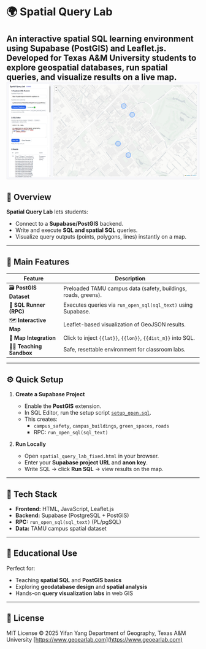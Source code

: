 # 🌍 Spatial Query Lab

An interactive **spatial SQL learning environment** using **Supabase (PostGIS)** and **Leaflet.js**.  
Developed for Texas A&M University students to explore geospatial databases, run spatial queries, and visualize results on a live map.
![Example Spatial Query Lab](https://github.com/rayford295/SpatialQueryLab/blob/main/Example_Spatial%20Quert%20Lab.PNG)
---

## 🚀 Overview

**Spatial Query Lab** lets students:
- Connect to a **Supabase/PostGIS** backend.
- Write and execute **SQL and spatial SQL** queries.
- Visualize query outputs (points, polygons, lines) instantly on a map.


---

## 🧭 Main Features

| Feature | Description |
|----------|-------------|
| 🗃️ **PostGIS Dataset** | Preloaded TAMU campus data (safety, buildings, roads, greens). |
| 💬 **SQL Runner (RPC)** | Executes queries via `run_open_sql(sql_text)` using Supabase. |
| 🗺️ **Interactive Map** | Leaflet-based visualization of GeoJSON results. |
| 📍 **Map Integration** | Click to inject `{{lat}}`, `{{lon}}`, `{{dist_m}}` into SQL. |
| 🧑‍🎓 **Teaching Sandbox** | Safe, resettable environment for classroom labs. |

---

## ⚙️ Quick Setup

1. **Create a Supabase Project**
   - Enable the **PostGIS** extension.
   - In SQL Editor, run the setup script [`setup_open.sql`](setup_open.sql).
   - This creates:
     - `campus_safety`, `campus_buildings`, `green_spaces`, `roads`
     - RPC: `run_open_sql(sql_text)`

2. **Run Locally**
   - Open `spatial_query_lab_fixed.html` in your browser.
   - Enter your **Supabase project URL** and **anon key**.
   - Write SQL → click **Run SQL** → view results on the map.

---

## 🧰 Tech Stack

* **Frontend:** HTML, JavaScript, Leaflet.js
* **Backend:** Supabase (PostgreSQL + PostGIS)
* **RPC:** `run_open_sql(sql_text)` (PL/pgSQL)
* **Data:** TAMU campus spatial dataset

---

## 🧩 Educational Use

Perfect for:

* Teaching **spatial SQL** and **PostGIS basics**
* Exploring **geodatabase design** and **spatial analysis**
* Hands-on **query visualization labs** in web GIS

---

## 🪪 License

MIT License © 2025 Yifan Yang
Department of Geography, Texas A&M University
[https://www.geoearlab.com](https://www.geoearlab.com)


